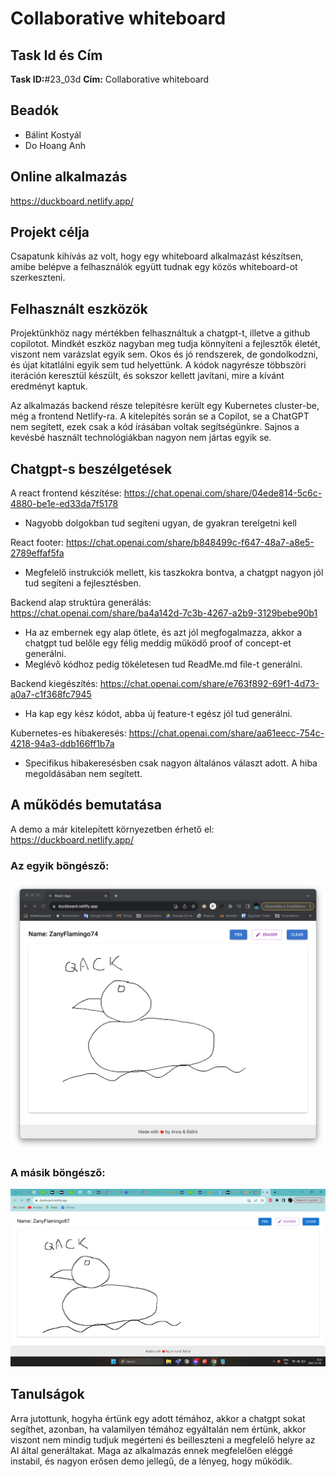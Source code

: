 # Collaborative whiteboard

## Task Id és Cím
**Task ID:**#23_03d
**Cím:** Collaborative whiteboard

## Beadók
- Bálint Kostyál
- Do Hoang Anh

## Online alkalmazás

https://duckboard.netlify.app/

## Projekt célja
Csapatunk kihívás az volt, hogy egy whiteboard alkalmazást készítsen, amibe belépve a felhasználók együtt tudnak egy közös whiteboard-ot szerkeszteni. 

## Felhasznált eszközök
Projektünkhöz nagy mértékben felhasználtuk a chatgpt-t, illetve a github copilotot.
Mindkét eszköz nagyban meg tudja könnyíteni a fejlesztők életét, viszont nem varázslat egyik sem.
Okos és jó rendszerek, de gondolkodzni, és újat kitatlálni egyik sem tud helyettünk.
A kódok nagyrésze többszöri iteráción keresztül készült, és sokszor kellett javítani, mire a kívánt eredményt kaptuk.

Az alkalmazás backend része telepítésre került egy Kubernetes cluster-be, még a frontend Netlify-ra. A kitelepítés
során se a Copilot, se a ChatGPT nem segített, ezek csak a kód írásában voltak segítségünkre. Sajnos a kevésbé használt technológiákban nagyon nem jártas egyik se.


## Chatgpt-s beszélgetések
A react frontend készítése: https://chat.openai.com/share/04ede814-5c6c-4880-be1e-ed33da7f5178
- Nagyobb dolgokban tud segíteni ugyan, de gyakran terelgetni kell

React footer: https://chat.openai.com/share/b848499c-f647-48a7-a8e5-2789effaf5fa 
- Megfelelő instrukciók mellett, kis taszkokra bontva, a chatgpt nagyon jól tud segíteni a fejlesztésben.

Backend alap struktúra generálás: https://chat.openai.com/share/ba4a142d-7c3b-4267-a2b9-3129bebe90b1
- Ha az embernek egy alap ötlete, és azt jól megfogalmazza, akkor a chatgpt tud belőle egy félig meddig működő proof of concept-et generálni.
- Meglévő kódhoz pedig tökéletesen tud ReadMe.md file-t generálni.

Backend kiegészítés: https://chat.openai.com/share/e763f892-69f1-4d73-a0a7-c1f368fc7945
- Ha kap egy kész kódot, abba új feature-t egész jól tud generálni.

Kubernetes-es hibakeresés: https://chat.openai.com/share/aa61eecc-754c-4218-94a3-ddb166ff1b7a
- Specifikus hibakeresésben csak nagyon általános választ adott. A hiba megoldásában nem segített.

## A működés bemutatása

A demo a már kitelepített környezetben érhető el: https://duckboard.netlify.app/

### Az egyik böngésző:
![Screenshot](images/mac.png)

### A másik böngésző:
![Screenshot](images/windows.png)


## Tanulságok
Arra jutottunk, hogyha értünk egy adott témához, akkor a chatgpt sokat segíthet, azonban, ha valamilyen témához egyáltalán nem értünk, akkor viszont nem mindig tudjuk megérteni és beilleszteni a megfelelő helyre az AI által generáltakat.
Maga az alkalmazás ennek megfelelően eléggé instabil, és nagyon erősen demo jellegű, de a lényeg, hogy működik.